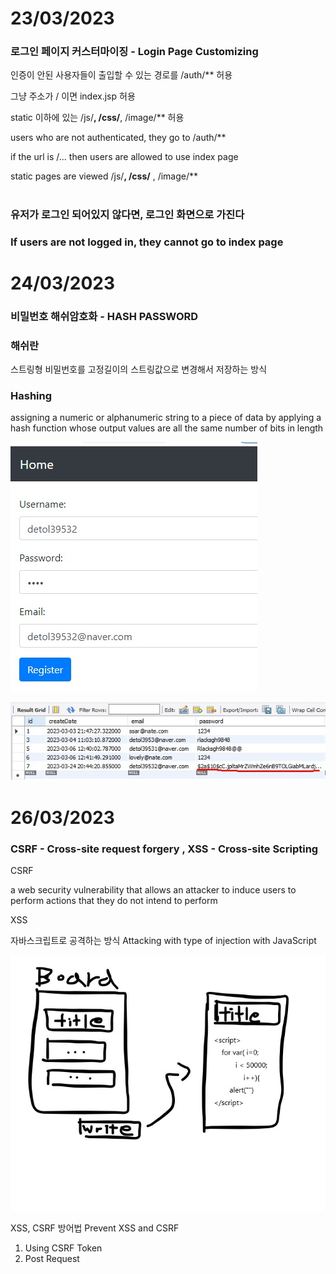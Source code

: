 # 23/03/2023

### 로그인 페이지 커스터마이징 - Login Page Customizing


인증이 안된 사용자들이 출입할 수 있는 경로를 /auth/** 허용

그냥 주소가 / 이면 index.jsp 허용

static 이하에 있는 /js/**, /css/**, /image/** 허용




users who are not authenticated, they go to /auth/**

if the url is /... then users are allowed to use index page

static pages are viewed  /js/**, /css/** , /image/** 

#


### 유저가 로그인 되어있지 않다면, 로그인 화면으로 가진다

### If users are not logged in, they cannot go to index page


# 24/03/2023

### 비밀번호 해쉬암호화 - HASH PASSWORD

### 해쉬란
스트링형 비밀번호를 고정길이의 스트링값으로 변경해서 저장하는 방식

### Hashing
assigning a numeric or alphanumeric string to a piece of data by applying a hash function whose output values
are all the same number of bits in length

![poster](./Hash.jpg)

![poster](./Hash2.jpg)


# 26/03/2023

### CSRF - Cross-site request forgery , XSS - Cross-site Scripting

CSRF

a web security vulnerability that allows an attacker to induce users to perform actions that they do not intend to perform


XSS

자바스크립트로 공격하는 방식
Attacking with type of injection with JavaScript



![poster](./xss.jpg)


XSS, CSRF 방어법
Prevent XSS and CSRF

1. Using CSRF Token
2. Post Request
